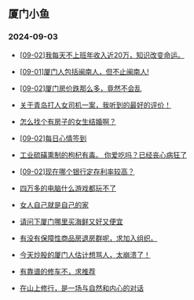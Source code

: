 ## 厦门小鱼 
### 2024-09-03

+ [[09-02]我每天不上班年收入近20万，知识改变命运。](http://bbs.xmfish.com/read-htm-tid-18238868.html)

+ [[09-01]厦门人包括闽南人，但不止闽南人!](http://bbs.xmfish.com/read-htm-tid-18238779.html)

+ [[09-02]厦门房价跌那么多，竟然不会乱](http://bbs.xmfish.com/read-htm-tid-18238862.html)

+ [关于青岛打人女司机一案，我听到的最好的评价！](http://bbs.xmfish.com/read-htm-tid-18238815.html)

+ [怎么找个有房子的女生结婚啊？](http://bbs.xmfish.com/read-htm-tid-18238784.html)

+ [[09-02]每日心情签到](http://bbs.xmfish.com/read-htm-tid-18238757.html)

+ [工业硫磺熏制的枸杞有毒。 你爱吃吗？已经丧心病狂了](http://bbs.xmfish.com/read-htm-tid-18238812.html)

+ [[09-02]现在哪个银行定存利率较高？](http://bbs.xmfish.com/read-htm-tid-18238911.html)

+ [四万多的电脑什么游戏都玩不了](http://bbs.xmfish.com/read-htm-tid-18239026.html)

+ [女人自己就是自己的家](http://bbs.xmfish.com/read-htm-tid-18238967.html)

+ [请问下厦门哪里买海鲜又好又便宜](http://bbs.xmfish.com/read-htm-tid-18238952.html)

+ [有没有保障性商品房退房群呢，求加入组织。](http://bbs.xmfish.com/read-htm-tid-18239034.html)

+ [今天炒股的厦门人估计想骂人，太崩溃了！](http://bbs.xmfish.com/read-htm-tid-18239109.html)

+ [有靠谱的修车不，求推荐](http://bbs.xmfish.com/read-htm-tid-18238973.html)

+ [在山上修行，是一场与自然和内心的对话](http://bbs.xmfish.com/read-htm-tid-18238853.html)


